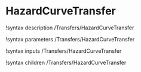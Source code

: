 <!-- MOOSE Documentation Stub: Remove this when content is added. -->

# HazardCurveTransfer
!syntax description /Transfers/HazardCurveTransfer

!syntax parameters /Transfers/HazardCurveTransfer

!syntax inputs /Transfers/HazardCurveTransfer

!syntax children /Transfers/HazardCurveTransfer
